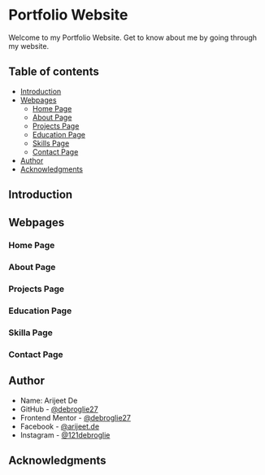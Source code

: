 # Portfolio Website

Welcome to my Portfolio Website. Get to know about me by going through my website.

## Table of contents

- [Introduction](#introduction)
- [Webpages](#webpages)
  - [Home Page](#home-page)
  - [About Page](#about-page)
  - [Projects Page](#projects-page)
  - [Education Page](#education-page)
  - [Skills Page](#skills-page)
  - [Contact Page](contact-page)
- [Author](#author)
- [Acknowledgments](#acknowledgments)


## Introduction


## Webpages

### Home Page

### About Page

### Projects Page

### Education Page

### Skilla Page

### Contact Page


## Author
- Name: Arijeet De
- GitHub - [@debroglie27](https://github.com/debroglie27)
- Frontend Mentor - [@debroglie27](https://www.frontendmentor.io/profile/debroglie27)
- Facebook - [@arijeet.de](https://www.facebook.com/arijeet.de)
- Instagram - [@121debroglie](https://www.instagram.com/121debroglie/)

## Acknowledgments
